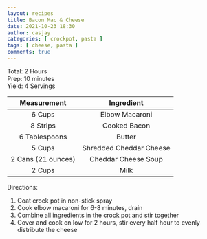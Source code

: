 ```yaml
---
layout: recipes
title: Bacon Mac & Cheese
date: 2021-10-23 18:30
author: casjay
categories: [ crockpot, pasta ]
tags: [ cheese, pasta ]
comments: true
---
```

  
Total: 2 Hours  
Prep: 10 minutes  
Yield: 4 Servings  
  
|    Measurement     |       Ingredient        |
| :----------------: | :---------------------: |
|       6 Cups       |     Elbow Macaroni      |
|      8 Strips      |      Cooked Bacon       |
|   6 Tablespoons    |         Butter          |
|       5 Cups       | Shredded Cheddar Cheese |
| 2 Cans (21 ounces) |   Cheddar Cheese Soup   |
|       2 Cups       |          Milk           |

Directions:

1) Coat crock pot in non-stick spray
2) Cook elbow macaroni for 6-8 minutes, drain
3) Combine all ingredients in the crock pot and stir together
4) Cover and cook on low for 2 hours, stir every half hour to evenly distribute the cheese
